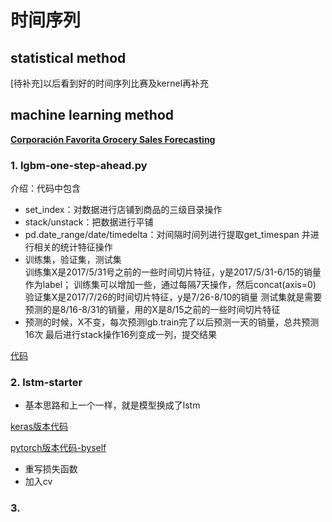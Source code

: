 # 时间序列

## statistical method


[待补充]以后看到好的时间序列比赛及kernel再补充



## machine learning method

[**Corporación Favorita Grocery Sales Forecasting**](https://www.kaggle.com/c/favorita-grocery-sales-forecasting)

### 1. lgbm-one-step-ahead.py

介绍：代码中包含<br>
 - set_index：对数据进行店铺到商品的三级目录操作<br>
 - stack/unstack：把数据进行平铺<br>
 - pd.date_range/date/timedelta：对间隔时间列进行提取get_timespan
 并进行相关的统计特征操作<br>
 - 训练集，验证集，测试集<br>
训练集X是2017/5/31号之前的一些时间切片特征，y是2017/5/31-6/15的销量作为label；
训练集可以增加一些，通过每隔7天操作，然后concat(axis=0)<br>
验证集X是2017/7/26的时间切片特征，y是7/26-8/10的销量
测试集就是需要预测的是8/16-8/31的销量，用的X是8/15之前的一些时间切片特征<br>
 - 预测的时候，X不变，每次预测lgb.train完了以后预测一天的销量，总共预测16次
 最后进行stack操作16列变成一列，提交结果
 
 [代码](code/lgbm-one-step-ahead.py)
 
### 2. lstm-starter

 - 基本思路和上一个一样，就是模型换成了lstm
 
 [keras版本代码](code/lstm-starter-keras-version.py)
 
 [pytorch版本代码-byself](code/lstm_starter_pytorch_version)
 - 重写损失函数
 - 加入cv
 
### 3. 


